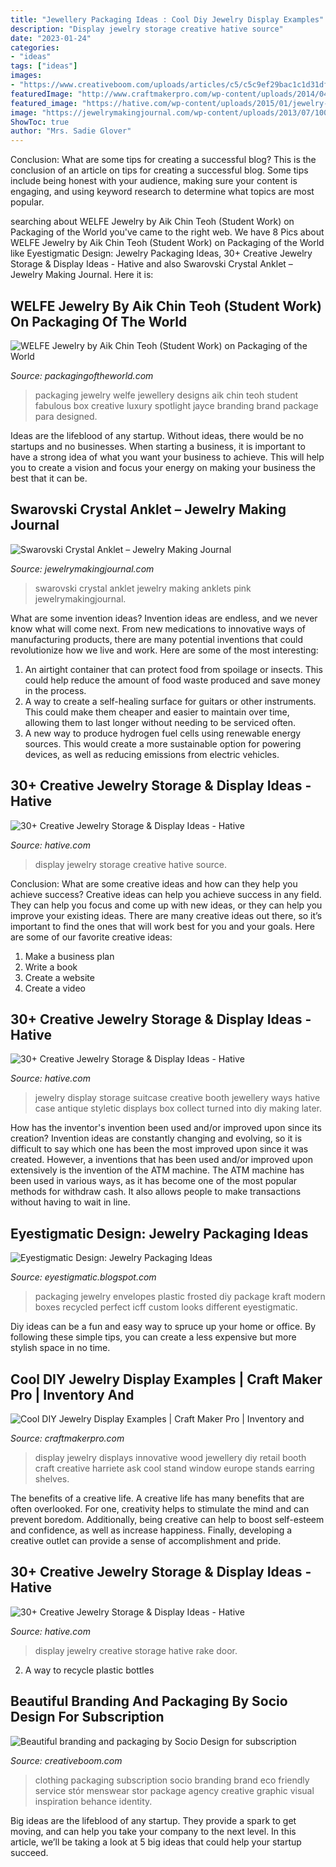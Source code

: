 ```yaml
---
title: "Jewellery Packaging Ideas : Cool Diy Jewelry Display Examples"
description: "Display jewelry storage creative hative source"
date: "2023-01-24"
categories:
- "ideas"
tags: ["ideas"]
images:
- "https://www.creativeboom.com/uploads/articles/c5/c5c9ef29bac1c1d31df733723698670c39302618_1200.jpg"
featuredImage: "http://www.craftmakerpro.com/wp-content/uploads/2014/04/wood-stand.jpg"
featured_image: "https://hative.com/wp-content/uploads/2015/01/jewelry-storage-display-ideas/15-rake-jewelry-display-on-door.jpg"
image: "https://jewelrymakingjournal.com/wp-content/uploads/2013/07/100_2832.jpg"
ShowToc: true
author: "Mrs. Sadie Glover"
---
```



Conclusion: What are some tips for creating a successful blog?
This is the conclusion of an article on tips for creating a successful blog. 
Some tips include being honest with your audience, making sure your content is engaging, and using keyword research to determine what topics are most popular.

	

		
searching about WELFE Jewelry by Aik Chin Teoh (Student Work) on Packaging of the World you've came to the right web. We have 8 Pics about WELFE Jewelry by Aik Chin Teoh (Student Work) on Packaging of the World like Eyestigmatic Design: Jewelry Packaging Ideas, 30+ Creative Jewelry Storage &amp; Display Ideas - Hative and also Swarovski Crystal Anklet – Jewelry Making Journal. Here it is:
		
    
## WELFE Jewelry By Aik Chin Teoh (Student Work) On Packaging Of The World

<img loading=lazy src="http://1.bp.blogspot.com/--MtxiDIKK4w/UUgNdwFzoZI/AAAAAAAAsAE/LwIPl0XmYF4/s1600/WELFE+2+Aik+Chin+Teoh.jpg" onerror="this.onerror=null;this.src='https://tse3.mm.bing.net/th?id=OIP.-syjsMckN75WngFn0Bvi9wHaLK&amp;pid=15.1';" alt="WELFE Jewelry by Aik Chin Teoh (Student Work) on Packaging of the World">

_Source: packagingoftheworld.com_

>packaging jewelry welfe jewellery designs aik chin teoh student fabulous box creative luxury spotlight jayce branding brand package para designed. 

	

Ideas are the lifeblood of any startup. Without ideas, there would be no startups and no businesses. When starting a business, it is important to have a strong idea of what you want your business to achieve. This will help you to create a vision and focus your energy on making your business the best that it can be.

    
## Swarovski Crystal Anklet – Jewelry Making Journal

<img loading=lazy src="https://jewelrymakingjournal.com/wp-content/uploads/2013/07/100_2832.jpg" onerror="this.onerror=null;this.src='https://tse3.mm.bing.net/th?id=OIP.u4stxQFE5ofa9xSxKgsRlgHaG2&amp;pid=15.1';" alt="Swarovski Crystal Anklet – Jewelry Making Journal">

_Source: jewelrymakingjournal.com_

>swarovski crystal anklet jewelry making anklets pink jewelrymakingjournal. 

	

What are some invention ideas?
Invention ideas are endless, and we never know what will come next. From new medications to innovative ways of manufacturing products, there are many potential inventions that could revolutionize how we live and work. Here are some of the most interesting: 
1. An airtight container that can protect food from spoilage or insects. This could help reduce the amount of food waste produced and save money in the process. 
2. A way to create a self-healing surface for guitars or other instruments. This could make them cheaper and easier to maintain over time, allowing them to last longer without needing to be serviced often. 
3. A new way to produce hydrogen fuel cells using renewable energy sources. This would create a more sustainable option for powering devices, as well as reducing emissions from electric vehicles. 

    
## 30+ Creative Jewelry Storage &amp; Display Ideas - Hative

<img loading=lazy src="https://hative.com/wp-content/uploads/2015/01/jewelry-storage-display-ideas/22-jewelry-storage-display-ideas.jpg" onerror="this.onerror=null;this.src='https://tse2.mm.bing.net/th?id=OIP.QTYojMsHxAUaXdXwJ7jSrwHaLK&amp;pid=15.1';" alt="30+ Creative Jewelry Storage &amp; Display Ideas - Hative">

_Source: hative.com_

>display jewelry storage creative hative source. 

	

Conclusion: What are some creative ideas and how can they help you achieve success?
Creative ideas can help you achieve success in any field. They can help you focus and come up with new ideas, or they can help you improve your existing ideas. There are many creative ideas out there, so it’s important to find the ones that will work best for you and your goals. Here are some of our favorite creative ideas: 
1. Make a business plan 
2. Write a book 
3. Create a website 
4. Create a video 

    
## 30+ Creative Jewelry Storage &amp; Display Ideas - Hative

<img loading=lazy src="https://hative.com/wp-content/uploads/2015/01/jewelry-storage-display-ideas/35-vintage-suitcase-jewelry-storage.jpg" onerror="this.onerror=null;this.src='https://tse1.mm.bing.net/th?id=OIP.-n6g8CTWpb8rThBtSNvKlAHaJ4&amp;pid=15.1';" alt="30+ Creative Jewelry Storage &amp; Display Ideas - Hative">

_Source: hative.com_

>jewelry display storage suitcase creative booth jewellery ways hative case antique styletic displays box collect turned into diy making later. 

	

How has the inventor's invention been used and/or improved upon since its creation?
Invention ideas are constantly changing and evolving, so it is difficult to say which one has been the most improved upon since it was created. However, a inventions that has been used and/or improved upon extensively is the invention of the ATM machine. The ATM machine has been used in various ways, as it has become one of the most popular methods for withdraw cash. It also allows people to make transactions without having to wait in line.

    
## Eyestigmatic Design: Jewelry Packaging Ideas

<img loading=lazy src="http://1.bp.blogspot.com/_G39JC0q6d48/TKPol0UoixI/AAAAAAAAAdU/WxPRQQ6dW1U/s1600/packaging.jpg" onerror="this.onerror=null;this.src='https://tse4.mm.bing.net/th?id=OIP.5idHxFvJaZf-j6KLBK2NiwHaDr&amp;pid=15.1';" alt="Eyestigmatic Design: Jewelry Packaging Ideas">

_Source: eyestigmatic.blogspot.com_

>packaging jewelry envelopes plastic frosted diy package kraft modern boxes recycled perfect icff custom looks different eyestigmatic. 

	

Diy ideas can be a fun and easy way to spruce up your home or office. By following these simple tips, you can create a less expensive but more stylish space in no time.

    
## Cool DIY Jewelry Display Examples | Craft Maker Pro | Inventory And

<img loading=lazy src="http://www.craftmakerpro.com/wp-content/uploads/2014/04/wood-stand.jpg" onerror="this.onerror=null;this.src='https://tse4.mm.bing.net/th?id=OIP.EWMZGb4IPYWIk5v2Bs-aUQAAAA&amp;pid=15.1';" alt="Cool DIY Jewelry Display Examples | Craft Maker Pro | Inventory and">

_Source: craftmakerpro.com_

>display jewelry displays innovative wood jewellery diy retail booth craft creative harriete ask cool stand window europe stands earring shelves. 

	

The benefits of a creative life.
A creative life has many benefits that are often overlooked. For one, creativity helps to stimulate the mind and can prevent boredom. Additionally, being creative can help to boost self-esteem and confidence, as well as increase happiness. Finally, developing a creative outlet can provide a sense of accomplishment and pride.

    
## 30+ Creative Jewelry Storage &amp; Display Ideas - Hative

<img loading=lazy src="https://hative.com/wp-content/uploads/2015/01/jewelry-storage-display-ideas/15-rake-jewelry-display-on-door.jpg" onerror="this.onerror=null;this.src='https://tse4.mm.bing.net/th?id=OIP.9jzQhRRO5bG5b5qlqdoghwHaJd&amp;pid=15.1';" alt="30+ Creative Jewelry Storage &amp; Display Ideas - Hative">

_Source: hative.com_

>display jewelry creative storage hative rake door. 

	

2. A way to recycle plastic bottles 

    
## Beautiful Branding And Packaging By Socio Design For Subscription

<img loading=lazy src="https://www.creativeboom.com/uploads/articles/c5/c5c9ef29bac1c1d31df733723698670c39302618_1200.jpg" onerror="this.onerror=null;this.src='https://tse1.mm.bing.net/th?id=OIP.KRvOUqNL7Go9t2ZMYkCmfQHaEK&amp;pid=15.1';" alt="Beautiful branding and packaging by Socio Design for subscription">

_Source: creativeboom.com_

>clothing packaging subscription socio branding brand eco friendly service stór menswear stor package agency creative graphic visual inspiration behance identity. 

	

Big ideas are the lifeblood of any startup. They provide a spark to get moving, and can help you take your company to the next level. In this article, we’ll be taking a look at 5 big ideas that could help your startup succeed.

